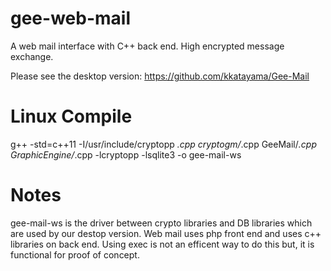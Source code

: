 # gee-web-mail
A web mail interface with C++ back end. High encrypted message exchange.

Please see the desktop version:
https://github.com/kkatayama/Gee-Mail

# Linux Compile
g++ -std=c++11 -I/usr/include/cryptopp *.cpp cryptogm/*.cpp GeeMail/*.cpp GraphicEngine/*.cpp -lcryptopp -lsqlite3 -o gee-mail-ws

# Notes
gee-mail-ws is the driver between crypto libraries and DB libraries which are used by our destop version.
Web mail uses php front end and uses c++ libraries on back end. Using exec is not an efficent way to do this but, it is functional for proof of concept.

